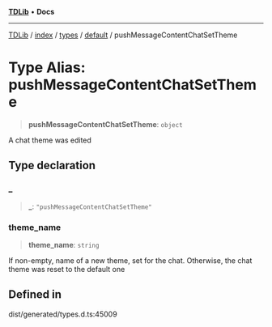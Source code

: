 [**TDLib**](../../../../../../README.md) • **Docs**

***

[TDLib](../../../../../../modules.md) / [index](../../../../../README.md) / [types](../../../README.md) / [default](../README.md) / pushMessageContentChatSetTheme

# Type Alias: pushMessageContentChatSetTheme

> **pushMessageContentChatSetTheme**: `object`

A chat theme was edited

## Type declaration

### \_

> **\_**: `"pushMessageContentChatSetTheme"`

### theme\_name

> **theme\_name**: `string`

If non-empty, name of a new theme, set for the chat. Otherwise, the chat theme was reset to the default one

## Defined in

dist/generated/types.d.ts:45009
